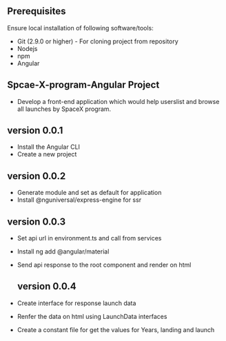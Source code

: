 ## Prerequisites
Ensure local installation of following software/tools:

- Git (2.9.0 or higher) - For cloning project from repository
- Nodejs
- npm
- Angular

## Spcae-X-program-Angular Project
 - Develop a front-end application which would help userslist and browse all launches by SpaceX program.

## version 0.0.1
 - Install the Angular CLI
 - Create a new project

 ## version 0.0.2
 - Generate module and set as default for application
 - Install @nguniversal/express-engine for ssr

  ## version 0.0.3
 - Set api url in environment.ts and call from services
 - Install ng add @angular/material
 - Send api response to the root component and render on html

   ## version 0.0.4
 - Create interface for response launch data
 - Renfer the data on html using LaunchData interfaces
 - Create a constant file for get the values for Years, landing and launch
